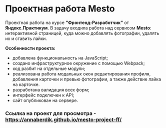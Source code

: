 
# **Проектная работа Mesto**

Проектная работа на курсе **"Фронтенд-Разработчик"** от **Яндекс.Практикум**.
В задачу входила работа над сервисом **Mesto**: интерактивной страницей, куда можно добавлять фотографии, удалять их и ставить лайки.

 __Особенности проекта:__
* добавлена функциональность на JavaScript;
* создано инфраструктурное окружение с помощью Webpack;
* код разбит на отдельные модули;
* реализована работа модальных окон редактирования профиля, добавления карточки и превью фотографии, а также действие лайка на карточке.
* разработана валидация всех форм;
* интерфейс подключен к API;
* сайт опубликован на сервере.

### Ссылка на проект для просмотра - https://annaberdik.github.io/mesto-project-ff/
